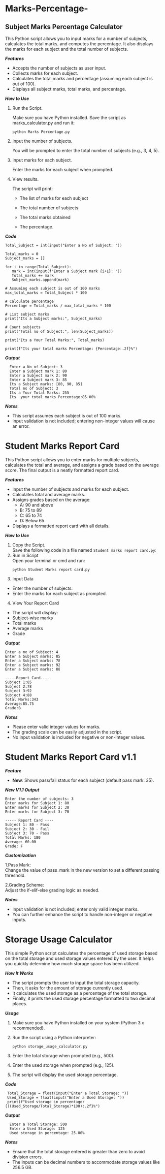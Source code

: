 # Marks-Percentage-
## Subject Marks Percentage Calculator
This Python script allows you to input marks for a number of subjects, calculates the total marks, and computes the percentage. It also displays the marks for each subject and the total number of subjects.

***Features***<br>
  - Accepts the number of subjects as user input.
  - Collects marks for each subject.
  - Calculates the total marks and percentage (assuming each subject is out of 100).
  - Displays all subject marks, total marks, and percentage.

***How to Use***
 1. Run the Script.
    
     Make sure you have Python installed. Save the script as marks_calculator.py and run it:
    ```
    python Marks Percentage.py
    ```
 2. Input the number of subjects.
    
    You will be prompted to enter the total number of subjects (e.g., 3, 4, 5).
    
 3. Input marks for each subject.

    Enter the marks for each subject when prompted.
    
 4. View results.
    
    The script will print:

      - The list of marks for each subject

     - The total number of subjects
    
     - The total marks obtained
    
     - The percentage.


***Code***

 ```
Total_Subject = int(input("Enter a No of Subject: "))

Total_marks = 0
Subject_marks = []

for i in range(Total_Subject):
    mark = int(input(f"Enter a Subject mark {i+1}: "))
    Total_marks += mark
    Subject_marks.append(mark)

# Assuming each subject is out of 100 marks
max_total_marks = Total_Subject * 100

# Calculate percentage
Percentage = Total_marks / max_total_marks * 100

# List subject marks
print("Its a Subject marks:", Subject_marks)

# Count subjects
print("Total no of Subject:", len(Subject_marks))

print("Its a Your Total Marks:", Total_marks)

print(f"Its your total marks Percentage: {Percentage:.2f}%")

 ```

***Output***
```
  Enter a No of Subject: 3
  Enter a Subject mark 1: 80
  Enter a Subject mark 2: 90
  Enter a Subject mark 3: 85
  Its a Subject marks: [80, 90, 85]
  Total no of Subject: 3
  Its a Your Total Marks: 255
  Its  your total marks Percentage:85.00%
```

***Notes***
 - This script assumes each subject is out of 100 marks.
 - Input validation is not included; entering non-integer values will cause an error.


 # Student Marks Report Card
This Python script allows you to enter marks for multiple subjects, calculates the total and average, and assigns a grade based on the average score. The final output is a neatly formatted report card.

***Features***

  - Input the number of subjects and marks for each subject.
  - Calculates total and average marks.
  - Assigns grades based on the average:
    - A: 90 and above
    - B: 75 to 89
    - C: 65 to 74
    - D: Below 65
  - Displays a formatted report card with all details.

***How to Use***
 1. Copy the Script.<br>
     Save the following code in a file named ``` Student marks report card.py ```:
 2. Run in Script<br>
    Open your terminal or cmd and run:
    ```
    python Student Marks report card.py
    ```
3. Input Data

  - Enter the number of subjects.
  - Enter the marks for each subject as prompted.

4. View Your Report Card
  - The script will display:
  - Subject-wise marks
  - Total marks
  - Average marks
  - Grade

***Output***
```
Enter a no of Subject: 4
Enter a Subject marks: 85
Enter a Subject marks: 78
Enter a Subject marks: 92
Enter a Subject marks: 88

-----Report Card----
Subject 1:85
Subject 2:78
Subject 3:92
Subject 4:88
Total Marks:343
Average:85.75
Grade:B

```

***Notes***
  - Please enter valid integer values for marks.
  - The grading scale can be easily adjusted in the script.
  - No input validation is included for negative or non-integer values.

 # Student Marks Report Card v1.1

***Feature***
 - **New**: Shows pass/fail status for each subject (default pass mark: 35).

***New V1.1 Output***

```
Enter the number of subjects: 3
Enter marks for Subject 1: 80
Enter marks for Subject 2: 30
Enter marks for Subject 3: 70

----- Report Card ----
Subject 1: 80 - Pass
Subject 2: 30 - Fail
Subject 3: 70 - Pass
Total Marks: 180
Average: 60.00
Grade: F

```

***Customization***
 
 1.Pass Mark:<br>
  Change the value of pass_mark in the new version to set a different passing threshold.

2.Grading Scheme:<br>
  Adjust the if-elif-else grading logic as needed.

***Notes***
 - Input validation is not included; enter only valid integer marks.
 - You can further enhance the script to handle non-integer or negative inputs.


# Storage Usage Calculator
This simple Python script calculates the percentage of used storage based on the total storage and used storage values entered by the user. It helps you quickly determine how much storage space has been utilized.

***How It Works***

  - The script prompts the user to input the total storage capacity.
  - Then, it asks for the amount of storage currently used.
  - It calculates the used storage as a percentage of the total storage.
  - Finally, it prints the used storage percentage formatted to two decimal places.

***Usage***

  1. Make sure you have Python installed on your system (Python 3.x recommended).
  2. Run the script using a Python interpreter:
     
     ```
     python storage_usage_calculator.py
     ```
  3. Enter the total storage when prompted (e.g., 500).
  4. Enter the used storage when prompted (e.g., 125).
  5. The script will display the used storage percentage.

***Code***

 ```
  Total_Storage = float(input("Enter a Total Storage: "))
  Used_Storage = float(input("Enter a Used Storage: "))
  print(f"Used storage in percentage:{((Used_Storage/Total_Storage)*100):.2f}%")

 ```
***Output***

```
  Enter a Total Storage: 500
  Enter a Used Storage: 125
  Used storage in percentage: 25.00%

```

***Notes***
  - Ensure that the total storage entered is greater than zero to avoid division errors.
  - The inputs can be decimal numbers to accommodate storage values like 256.5 GB.
